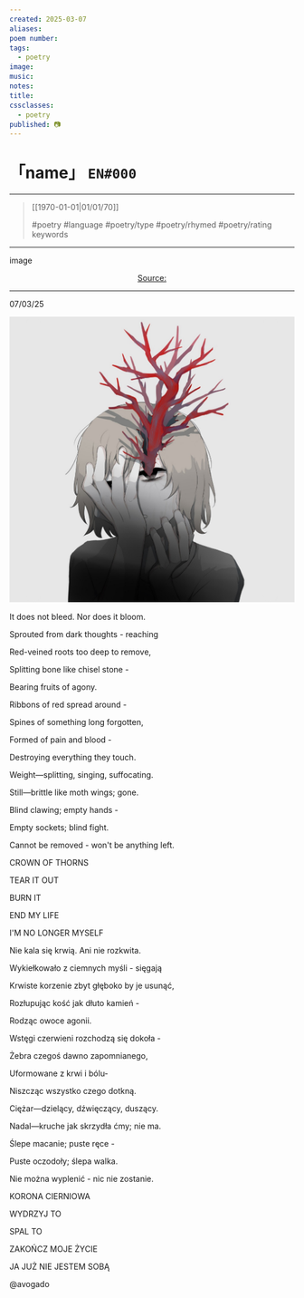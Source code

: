```yaml
---
created: 2025-03-07
aliases:
poem number:
tags:
  - poetry
image:
music:
notes:
title:
cssclasses:
  - poetry
published: 📷
---
```

# 「name」 `EN#000`

---

> [[1970-01-01|01/01/70]]
>  
> #poetry
> #language
> #poetry/type
> #poetry/rhymed
> #poetry/rating
> keywords

---

image

<center class="img_caption"><a href="https://" class="source-link">Source: </a></center>

---

07/03/25

![poem-cast_out_the_beam_out_of_thine_own_eye](../!art/poem-cast_out_the_beam_out_of_thine_own_eye.png)


It does not bleed. Nor does it bloom.

  
  

Sprouted from dark thoughts - reaching

Red-veined roots too deep to remove,

Splitting bone like chisel stone -

Bearing fruits of agony.

  

Ribbons of red spread around -

Spines of something long forgotten,

Formed of pain and blood -

Destroying everything they touch.

  
  

Weight—splitting, singing, suffocating.

Still—brittle like moth wings; gone.

Blind clawing; empty hands -

Empty sockets; blind fight.

  
  

Cannot be removed - won't be anything left.

  
  

CROWN OF THORNS

TEAR IT OUT

BURN IT

END MY LIFE

I'M NO LONGER MYSELF

  
  
  
  

Nie kala się krwią. Ani nie rozkwita.

  

Wykiełkowało z ciemnych myśli - sięgają

Krwiste korzenie zbyt głęboko by je usunąć,

Rozłupując kość jak dłuto kamień -

Rodząc owoce agonii.

  

Wstęgi czerwieni rozchodzą się dokoła -

Żebra czegoś dawno zapomnianego,

Uformowane z krwi i bólu-

Niszcząc wszystko czego dotkną.

  

Ciężar—dzielący, dźwięczący, duszący.

Nadal—kruche jak skrzydła ćmy; nie ma.

Ślepe macanie; puste ręce -

Puste oczodoły; ślepa walka.

  

Nie można wyplenić - nic nie zostanie.

  

KORONA CIERNIOWA

WYDRZYJ TO

SPAL TO

ZAKOŃCZ MOJE ŻYCIE

JA JUŻ NIE JESTEM SOBĄ

  
  

@avogado